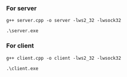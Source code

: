 ### For server

```
g++ server.cpp -o server -lws2_32 -lwsock32

.\server.exe
```


### For client

```
g++ client.cpp -o client -lws2_32 -lwsock32

.\client.exe
```